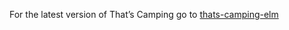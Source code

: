 For the latest version of That’s Camping go to [thats-camping-elm](https://github.com/mlandauer/thats-camping-elm)
